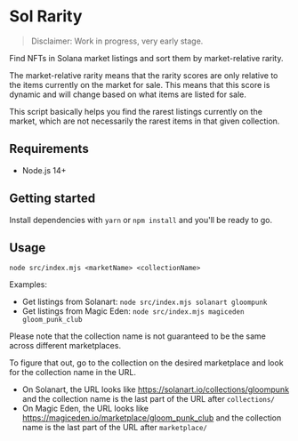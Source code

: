 # Sol Rarity

> Disclaimer: Work in progress, very early stage.

Find NFTs in Solana market listings and sort them by market-relative rarity.

The market-relative rarity means that the rarity scores are only relative to the items currently on the market for sale. This means that this score is dynamic and will change based on what items are listed for sale.

This script basically helps you find the rarest listings currently on the market, which are not necessarily the rarest items in that given collection.

## Requirements

- Node.js 14+

## Getting started

Install dependencies with `yarn` or `npm install` and you'll be ready to go.

## Usage

```
node src/index.mjs <marketName> <collectionName>
```

Examples:

- Get listings from Solanart: `node src/index.mjs solanart gloompunk`
- Get listings from Magic Eden: `node src/index.mjs magiceden gloom_punk_club`

Please note that the collection name is not guaranteed to be the same across different marketplaces.

To figure that out, go to the collection on the desired marketplace and look for the collection name in the URL.

- On Solanart, the URL looks like https://solanart.io/collections/gloompunk and the collection name is the last part of the URL after `collections/`
- On Magic Eden, the URL looks like https://magiceden.io/marketplace/gloom_punk_club and the collection name is the last part of the URL after `marketplace/`
